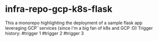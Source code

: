 # infra-repo-gcp-k8s-flask
This a monorepo highlighting the deployment of a sample flask app leveraging GCP¨services (since i'm a big fan of k8s and GCP :D)
Trigger history:
#trigger 1
#trigger 2
#trigger 3
